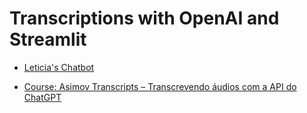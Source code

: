 # Transcriptions with OpenAI and Streamlit

- [Leticia's Chatbot](https://leticiapillar-transcripts-openai-app.streamlit.app/)

- [Course: Asimov Transcripts – Transcrevendo áudios com a API do ChatGPT](https://hub.asimov.academy/projeto/atividade/transcrevendo-arquivos-de-video/)
